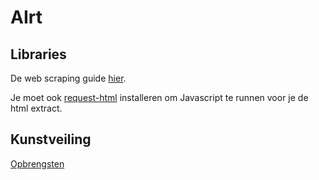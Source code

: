 # AIrt

## Libraries
De web scraping guide [hier](https://realpython.com/beautiful-soup-web-scraper-python/).

Je moet ook [request-html](https://requests.readthedocs.io/projects/requests-html/en/latest/) installeren om Javascript te runnen voor je de html extract. 

## Kunstveiling 
[Opbrengsten](https://www.kunstveiling.nl/veilingopbrengsten/lijst?technique=silkscreen&offset=0)
